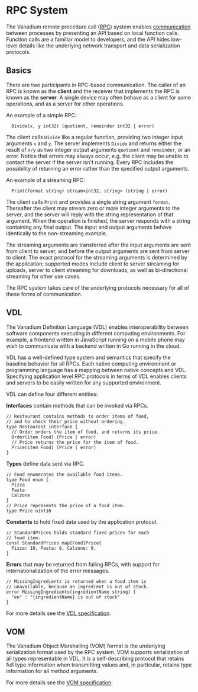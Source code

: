 # RPC System

The Vanadium remote procedure call ([RPC]) system enables [communication]
between processes by presenting an API based on local function calls.  Function
calls are a familiar model to developers, and the API hides low-level details
like the underlying network transport and data serialization protocols.

## Basics

There are two participants in RPC-based communication.  The caller of an RPC is
known as the **client** and the receiver that implements the RPC is known as the
**server**.  A single device may often behave as a client for some operations,
and as a server for other operations.

An example of a simple RPC:
```
  Divide(x, y int32) (quotient, remainder int32 | error)
```

The client calls `Divide` like a regular function, providing two integer input
arguments `x` and `y`.  The server implements `Divide` and returns either the
result of `x/y` as two integer output arguments `quotient` and `remainder`, or
an error.  Notice that errors may always occur, e.g. the client may be unable to
contact the server if the server isn't running.  Every RPC includes the
possibility of returning an error rather than the specified output arguments.

An example of a streaming RPC:
```
  Print(format string) stream<int32, string> (string | error)
```

The client calls `Print` and provides a single string argument `format`.
Thereafter the client may stream zero or more integer arguments to the server,
and the server will reply with the string representation of that argument.  When
the operation is finished, the server responds with a string containing any
final output.  The input and output arguments behave identically to the
non-streaming example.

The streaming arguments are transferred after the input arguments are sent from
client to server, and before the output arguments are sent from server to
client.  The exact protocol for the streaming arguments is determined by the
application; supported modes include client to server streaming for uploads,
server to client streaming for downloads, as well as bi-directional streaming
for other use cases.

The RPC system takes care of the underlying protocols necessary for all of these
forms of communication.

## VDL

The Vanadium Definition Language (VDL) enables interoperability between
software components executing in different computing environments. For
example, a frontend written in JavaScript running on a mobile phone may wish
to communicate with a backend written in Go running in the cloud.

VDL has a well-defined type system and semantics that specify the baseline
behavior for all RPCs.  Each native computing environment or programming
language has a mapping between native concepts and VDL.  Specifying application
level RPC protocols in terms of VDL enables clients and servers to be easily
written for any supported environment.

VDL can define four different entities:

**Interfaces** contain methods that can be invoked via RPCs.
```
// Restaurant contains methods to order items of food,
// and to check their price without ordering.
type Restaurant interface {
  // Order orders the item of food, and returns its price.
  Order(item Food) (Price | error)
  // Price returns the price for the item of food.
  Price(item Food) (Price | error)
}
```
**Types** define data sent via RPC.
```
// Food enumerates the available food items.
type Food enum {
  Pizza
  Pasta
  Calzone
}
// Price represents the price of a food item.
type Price uint16
```
**Constants** to hold fixed data used by the application protocol.
```
// StandardPrices holds standard fixed prices for each
// food item.
const StandardPrices map[Food]Price{
  Pizza: 10, Pasta: 8, Calzone: 9,
}
```
**Errors** that may be returned from failing RPCs, with support for
internationalization of the error messages.
```
// MissingIngredients is returned when a food item is
// unavailable, because an ingredient is out of stock.
error MissingIngredients(ingredientName string) {
  "en" : "{ingredientName} is out of stock"
}
```

For more details see the [VDL specification].

## VOM

The Vanadium Object Marshalling (VOM) format is the underlying serialization
format used by the RPC system.  VOM supports serialization of all types
representable in VDL. It is a self-describing protocol that retains full type
information when transmitting values and, in particular, retains type
information for all method arguments.

For more details see the [VOM specification].

[RPC]: http://en.wikipedia.org/wiki/Remote_procedure_call
[communication]: http://en.wikipedia.org/wiki/Inter-process_communication
[VDL specification]: ../designdocs/vdl-spec.md
[VOM specification]: ../designdocs/vom-spec.md
